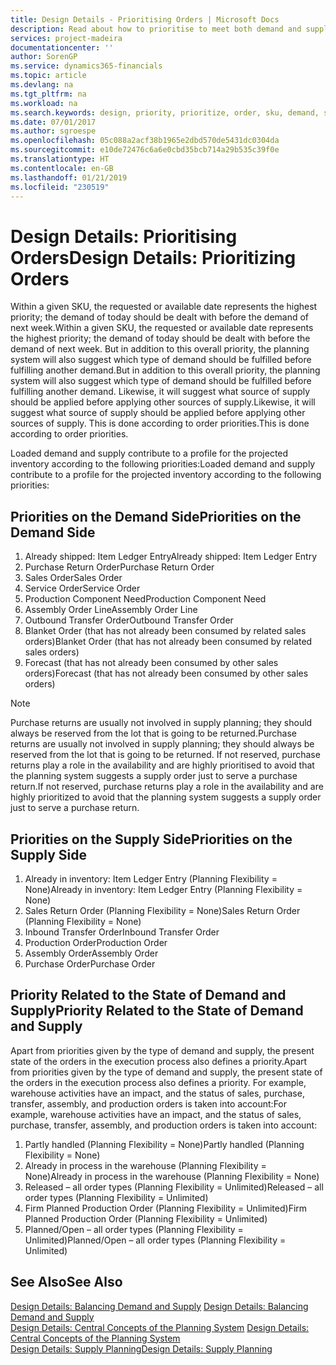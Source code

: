 ```yaml
---
title: Design Details - Prioritising Orders | Microsoft Docs
description: Read about how to prioritise to meet both demand and supply requirements.
services: project-madeira
documentationcenter: ''
author: SorenGP
ms.service: dynamics365-financials
ms.topic: article
ms.devlang: na
ms.tgt_pltfrm: na
ms.workload: na
ms.search.keywords: design, priority, prioritize, order, sku, demand, supply
ms.date: 07/01/2017
ms.author: sgroespe
ms.openlocfilehash: 05c088a2acf38b1965e2dbd570de5431dc0304da
ms.sourcegitcommit: e10de72476c6a6e0cbd35bcb714a29b535c39f0e
ms.translationtype: HT
ms.contentlocale: en-GB
ms.lasthandoff: 01/21/2019
ms.locfileid: "230519"
---
```

# <a name="design-details-prioritizing-orders"></a><span data-ttu-id="0b07a-103">Design Details: Prioritising Orders</span><span class="sxs-lookup"><span data-stu-id="0b07a-103">Design Details: Prioritizing Orders</span></span>
<span data-ttu-id="0b07a-104">Within a given SKU, the requested or available date represents the highest priority; the demand of today should be dealt with before the demand of next week.</span><span class="sxs-lookup"><span data-stu-id="0b07a-104">Within a given SKU, the requested or available date represents the highest priority; the demand of today should be dealt with before the demand of next week.</span></span> <span data-ttu-id="0b07a-105">But in addition to this overall priority, the planning system will also suggest which type of demand should be fulfilled before fulfilling another demand.</span><span class="sxs-lookup"><span data-stu-id="0b07a-105">But in addition to this overall priority, the planning system will also suggest which type of demand should be fulfilled before fulfilling another demand.</span></span> <span data-ttu-id="0b07a-106">Likewise, it will suggest what source of supply should be applied before applying other sources of supply.</span><span class="sxs-lookup"><span data-stu-id="0b07a-106">Likewise, it will suggest what source of supply should be applied before applying other sources of supply.</span></span> <span data-ttu-id="0b07a-107">This is done according to order priorities.</span><span class="sxs-lookup"><span data-stu-id="0b07a-107">This is done according to order priorities.</span></span>  
  
<span data-ttu-id="0b07a-108">Loaded demand and supply contribute to a profile for the projected inventory according to the following priorities:</span><span class="sxs-lookup"><span data-stu-id="0b07a-108">Loaded demand and supply contribute to a profile for the projected inventory according to the following priorities:</span></span>  
  
## <a name="priorities-on-the-demand-side"></a><span data-ttu-id="0b07a-109">Priorities on the Demand Side</span><span class="sxs-lookup"><span data-stu-id="0b07a-109">Priorities on the Demand Side</span></span>  
1. <span data-ttu-id="0b07a-110">Already shipped: Item Ledger Entry</span><span class="sxs-lookup"><span data-stu-id="0b07a-110">Already shipped: Item Ledger Entry</span></span>  
2. <span data-ttu-id="0b07a-111">Purchase Return Order</span><span class="sxs-lookup"><span data-stu-id="0b07a-111">Purchase Return Order</span></span>  
3. <span data-ttu-id="0b07a-112">Sales Order</span><span class="sxs-lookup"><span data-stu-id="0b07a-112">Sales Order</span></span>  
4. <span data-ttu-id="0b07a-113">Service Order</span><span class="sxs-lookup"><span data-stu-id="0b07a-113">Service Order</span></span>  
5. <span data-ttu-id="0b07a-114">Production Component Need</span><span class="sxs-lookup"><span data-stu-id="0b07a-114">Production Component Need</span></span>  
6. <span data-ttu-id="0b07a-115">Assembly Order Line</span><span class="sxs-lookup"><span data-stu-id="0b07a-115">Assembly Order Line</span></span>  
7. <span data-ttu-id="0b07a-116">Outbound Transfer Order</span><span class="sxs-lookup"><span data-stu-id="0b07a-116">Outbound Transfer Order</span></span>  
8. <span data-ttu-id="0b07a-117">Blanket Order (that has not already been consumed by related sales orders)</span><span class="sxs-lookup"><span data-stu-id="0b07a-117">Blanket Order (that has not already been consumed by related sales orders)</span></span>  
9. <span data-ttu-id="0b07a-118">Forecast (that has not already been consumed by other sales orders)</span><span class="sxs-lookup"><span data-stu-id="0b07a-118">Forecast (that has not already been consumed by other sales orders)</span></span>  
  
> [!NOTE]  
>  <span data-ttu-id="0b07a-119">Purchase returns are usually not involved in supply planning; they should always be reserved from the lot that is going to be returned.</span><span class="sxs-lookup"><span data-stu-id="0b07a-119">Purchase returns are usually not involved in supply planning; they should always be reserved from the lot that is going to be returned.</span></span> <span data-ttu-id="0b07a-120">If not reserved, purchase returns play a role in the availability and are highly prioritised to avoid that the planning system suggests a supply order just to serve a purchase return.</span><span class="sxs-lookup"><span data-stu-id="0b07a-120">If not reserved, purchase returns play a role in the availability and are highly prioritized to avoid that the planning system suggests a supply order just to serve a purchase return.</span></span>  
  
## <a name="priorities-on-the-supply-side"></a><span data-ttu-id="0b07a-121">Priorities on the Supply Side</span><span class="sxs-lookup"><span data-stu-id="0b07a-121">Priorities on the Supply Side</span></span>  
1. <span data-ttu-id="0b07a-122">Already in inventory: Item Ledger Entry (Planning Flexibility = None)</span><span class="sxs-lookup"><span data-stu-id="0b07a-122">Already in inventory: Item Ledger Entry (Planning Flexibility = None)</span></span>  
2. <span data-ttu-id="0b07a-123">Sales Return Order (Planning Flexibility = None)</span><span class="sxs-lookup"><span data-stu-id="0b07a-123">Sales Return Order (Planning Flexibility = None)</span></span>  
3. <span data-ttu-id="0b07a-124">Inbound Transfer Order</span><span class="sxs-lookup"><span data-stu-id="0b07a-124">Inbound Transfer Order</span></span>  
4. <span data-ttu-id="0b07a-125">Production Order</span><span class="sxs-lookup"><span data-stu-id="0b07a-125">Production Order</span></span>  
5. <span data-ttu-id="0b07a-126">Assembly Order</span><span class="sxs-lookup"><span data-stu-id="0b07a-126">Assembly Order</span></span>  
6. <span data-ttu-id="0b07a-127">Purchase Order</span><span class="sxs-lookup"><span data-stu-id="0b07a-127">Purchase Order</span></span>  
  
## <a name="priority-related-to-the-state-of-demand-and-supply"></a><span data-ttu-id="0b07a-128">Priority Related to the State of Demand and Supply</span><span class="sxs-lookup"><span data-stu-id="0b07a-128">Priority Related to the State of Demand and Supply</span></span>  
<span data-ttu-id="0b07a-129">Apart from priorities given by the type of demand and supply, the present state of the orders in the execution process also defines a priority.</span><span class="sxs-lookup"><span data-stu-id="0b07a-129">Apart from priorities given by the type of demand and supply, the present state of the orders in the execution process also defines a priority.</span></span> <span data-ttu-id="0b07a-130">For example, warehouse activities have an impact, and the status of sales, purchase, transfer, assembly, and production orders is taken into account:</span><span class="sxs-lookup"><span data-stu-id="0b07a-130">For example, warehouse activities have an impact, and the status of sales, purchase, transfer, assembly, and production orders is taken into account:</span></span>  
  
1. <span data-ttu-id="0b07a-131">Partly handled (Planning Flexibility = None)</span><span class="sxs-lookup"><span data-stu-id="0b07a-131">Partly handled (Planning Flexibility = None)</span></span>  
2. <span data-ttu-id="0b07a-132">Already in process in the warehouse (Planning Flexibility = None)</span><span class="sxs-lookup"><span data-stu-id="0b07a-132">Already in process in the warehouse (Planning Flexibility = None)</span></span>  
3. <span data-ttu-id="0b07a-133">Released – all order types (Planning Flexibility = Unlimited)</span><span class="sxs-lookup"><span data-stu-id="0b07a-133">Released – all order types (Planning Flexibility = Unlimited)</span></span>  
4. <span data-ttu-id="0b07a-134">Firm Planned Production Order (Planning Flexibility = Unlimited)</span><span class="sxs-lookup"><span data-stu-id="0b07a-134">Firm Planned Production Order (Planning Flexibility = Unlimited)</span></span>  
5. <span data-ttu-id="0b07a-135">Planned/Open – all order types (Planning Flexibility = Unlimited)</span><span class="sxs-lookup"><span data-stu-id="0b07a-135">Planned/Open – all order types (Planning Flexibility = Unlimited)</span></span>  
  
## <a name="see-also"></a><span data-ttu-id="0b07a-136">See Also</span><span class="sxs-lookup"><span data-stu-id="0b07a-136">See Also</span></span>  
<span data-ttu-id="0b07a-137">[Design Details: Balancing Demand and Supply](design-details-balancing-demand-and-supply.md) </span><span class="sxs-lookup"><span data-stu-id="0b07a-137">[Design Details: Balancing Demand and Supply](design-details-balancing-demand-and-supply.md) </span></span>  
<span data-ttu-id="0b07a-138">[Design Details: Central Concepts of the Planning System](design-details-central-concepts-of-the-planning-system.md) </span><span class="sxs-lookup"><span data-stu-id="0b07a-138">[Design Details: Central Concepts of the Planning System](design-details-central-concepts-of-the-planning-system.md) </span></span>  
[<span data-ttu-id="0b07a-139">Design Details: Supply Planning</span><span class="sxs-lookup"><span data-stu-id="0b07a-139">Design Details: Supply Planning</span></span>](design-details-supply-planning.md)